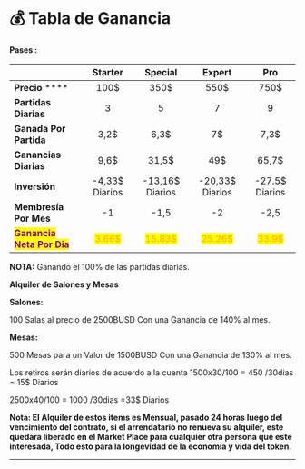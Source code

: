 # 💰 Tabla de Ganancia

**Pases :**                                     &#x20;

|                                                              |                  Starter                 |                  Special                  |                   Expert                  |                    Pro                   |
| ------------------------------------------------------------ | :--------------------------------------: | :---------------------------------------: | :---------------------------------------: | :--------------------------------------: |
| **Precio**                                ****               |                   100$                   |                    350$                   |                    550$                   |                   750$                   |
| **Partidas Diarias**                                         |                     3                    |                     5                     |                     7                     |                     9                    |
| **Ganada Por Partida**                                       |                   3,2$                   |                    6,3$                   |                     7$                    |                   7,3$                   |
| **Ganancias Diarias**                                        |                   9,6$                   |                   31,5$                   |                    49$                    |                   65,7$                  |
| **Inversión**                                                |              -4,33$ Diarios              |              -13,16$ Diarios              |              -20,33$ Diarios              |              -27.5$ Diarios              |
| **Membresía Por Mes**                                        |                    -1                    |                    -1,5                   |                     -2                    |                   -2,5                   |
| <mark style="color:purple;">**Ganancia Neta Por Dia**</mark> | <mark style="color:orange;">3.66$</mark> | <mark style="color:orange;">15.83$</mark> | <mark style="color:orange;">25.26$</mark> | <mark style="color:orange;">33.9$</mark> |

**NOTA:**                   Ganando el 100% de las partidas diarias.

**Alquiler de Salones y Mesas**

**Salones:**

100 Salas al precio de 2500BUSD Con una Ganancia de 140% al mes.

**Mesas:**

500 Mesas para un Valor de 1500BUSD Con una Ganancia de 130% al mes.

Los retiros serán diarios de acuerdo a la cuenta 1500x30/100 = 450 /30dias = 15$ Diarios

&#x20;                                                                                2500x40/100 = 1000 /30dias =33$ Diarios

**Nota: El Alquiler de estos items es Mensual, pasado 24 horas luego del vencimiento del contrato, si el arrendatario no renueva su alquiler, este quedara liberado en el Market Place para cualquier otra persona que este interesada, Todo esto para la longevidad de la economía y vida del token.**

****

